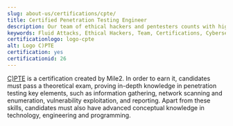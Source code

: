 ```yaml
---
slug: about-us/certifications/cpte/
title: Certified Penetration Testing Engineer
description: Our team of ethical hackers and pentesters counts with high certifications related to cybersecurity information.
keywords: Fluid Attacks, Ethical Hackers, Team, Certifications, Cybersecurity, Pentesters, Whitehat Hackers
certificationlogo: logo-cpte
alt: Logo C)PTE
certification: yes
certificationid: 26
---
```


[C)PTE](https://www.mile2.com/penetration-testing-engineer-outline/)
is a certification created by Mile2.
In order to earn it,
candidates must pass a theoretical exam,
proving in-depth knowledge in penetration testing key elements,
such as information gathering,
network scanning and enumeration,
vulnerability exploitation,
and reporting.
Apart from these skills,
candidates must also have advanced conceptual knowledge in technology,
engineering
and programming.
